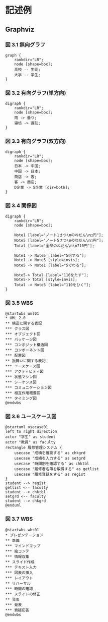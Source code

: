 # 記述例

## Graphviz

### 図 3.1 無向グラフ

```graphviz
graph {
    rankdir="LR";
    node [shape=box];
    高校 -- 生徒;
    大学 -- 学生; 
}
```

### 図 3.2 有向グラフ(単方向)

```graphviz
digraph {
    rankdir="LR";
    node [shape=box];
    雨 -> 曇り;
    寝坊 -> 遅刻;
}
```

### 図 3.3 有向グラフ(双方向)

```graphviz
digraph {
    rankdir="LR";
    node [shape=box];
    日本 -> 中国;
    中国 -> 日本;
    商店 -> 客;
    客 -> 商店;
    D企業 -> S企業 [dir=both];
}
```

### 図 3.4 関係図

```graphviz
digraph {
    rankdir="LR";
    node [shape=box];

    Note1 [label="ノート1さつ\nのねだん\n□円"];
    Note5 [label="ノート5さつ\nのねだん\n□円"];
    Total [label="全部のねだん\n\n710円"];
    
    Note1 -> Note5 [label="5倍する"];
    Note1 -> Note5 [style=invis];
    Note5 -> Note1 [label="5でわる"];

    Note5-> Total [label="110をたす"];
    Note5-> Total [style=invis];
    Total -> Note5 [label="110をひく"];
}
```

### 図 3.5 WBS

```plantUML
@startwbs uml01
* UML 2.0 
** 構造に関する表記
*** クラス図
*** オブジェクト図
*** パッケージ図
*** コンポジット構造図
*** コンポーネント図
*** 配置図
** 振舞いに関する表記
*** ユースケース図
*** アクティビティ図
*** 状態マシン図
*** シーケンス図
*** コミュニケーション図
*** 相互作用概要図
*** タイミング図
@endwbs
```

### 図 3.6 ユースケース図

```plantUML
@startuml usecase01
left to right direction
actor "学生" as student
actor "教員" as faculty
rectangle 履修管理システム {
    usecase "成績を確認する" as chkgrd
    usecase "成績を入力する" as setgrd
    usecase "時間割を確認する" as chktbl
    usecase "履修者名簿を取得する" as getlist
    usecase "履修登録をする" as regist
}
student --> regist
getlist <-- faculty
student --> chktbl
setgrd <-- faculty
student --> chkgrd
@enduml
```

### 図 3.7 WBS

```plantUML
@startwbs wbs01
* プレゼンテーション
** 準備
*** マインドマップ
*** 絵コンテ
*** 情報収集
** スライド作成
*** テキスト入力
*** 図表の挿入
*** レイアウト
** リハーサル
*** 時間の確認
*** スライドの修正
** 発表
*** 発表
*** 質疑応答
@endwbs
```
